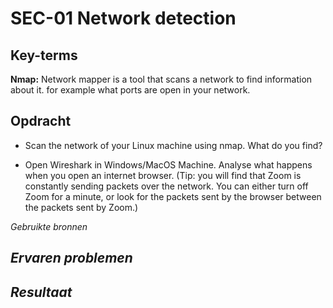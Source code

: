 **SEC-01 Network detection**
===
**Key-terms**
---

**Nmap:** Network mapper is a tool that scans a network to find information about it. for example what ports are open in your network.


**Opdracht**
---

- Scan the network of your Linux machine using nmap. What do you find?


- Open Wireshark in Windows/MacOS Machine. Analyse what happens when you open an internet browser. (Tip: you will find that Zoom is constantly sending packets over the network. You can either turn off Zoom for a minute, or look for the packets sent by the browser between the packets sent by Zoom.)


*Gebruikte bronnen*



*Ervaren problemen*
---


*Resultaat*
---

